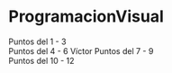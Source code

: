 # ProgramacionVisual

Puntos del 1 - 3     
Puntos del 4 - 6      Víctor
Puntos del 7 - 9    
Puntos del 10 - 12  

